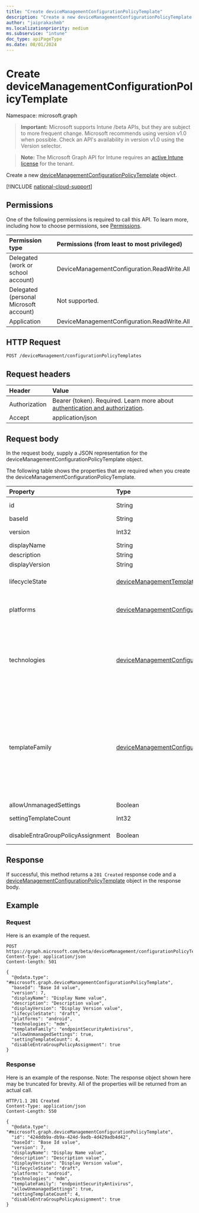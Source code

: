 ```yaml
---
title: "Create deviceManagementConfigurationPolicyTemplate"
description: "Create a new deviceManagementConfigurationPolicyTemplate object."
author: "jaiprakashmb"
ms.localizationpriority: medium
ms.subservice: "intune"
doc_type: apiPageType
ms.date: 08/01/2024
---
```


# Create deviceManagementConfigurationPolicyTemplate

Namespace: microsoft.graph

> **Important:** Microsoft supports Intune /beta APIs, but they are subject to more frequent change. Microsoft recommends using version v1.0 when possible. Check an API's availability in version v1.0 using the Version selector.

> **Note:** The Microsoft Graph API for Intune requires an [active Intune license](https://go.microsoft.com/fwlink/?linkid=839381) for the tenant.

Create a new [deviceManagementConfigurationPolicyTemplate](../resources/intune-deviceconfigv2-devicemanagementconfigurationpolicytemplate.md) object.

[!INCLUDE [national-cloud-support](../../includes/all-clouds.md)]

## Permissions
One of the following permissions is required to call this API. To learn more, including how to choose permissions, see [Permissions](/graph/permissions-reference).

|Permission type|Permissions (from least to most privileged)|
|:---|:---|
|Delegated (work or school account)|DeviceManagementConfiguration.ReadWrite.All|
|Delegated (personal Microsoft account)|Not supported.|
|Application|DeviceManagementConfiguration.ReadWrite.All|

## HTTP Request
<!-- {
  "blockType": "ignored"
}
-->
``` http
POST /deviceManagement/configurationPolicyTemplates
```

## Request headers
|Header|Value|
|:---|:---|
|Authorization|Bearer {token}. Required. Learn more about [authentication and authorization](/graph/auth/auth-concepts).|
|Accept|application/json|

## Request body
In the request body, supply a JSON representation for the deviceManagementConfigurationPolicyTemplate object.

The following table shows the properties that are required when you create the deviceManagementConfigurationPolicyTemplate.

|Property|Type|Description|
|:---|:---|:---|
|id|String|Key of the template document, composed of BaseId and Version. Automatically generated.|
|baseId|String|Template base identifier|
|version|Int32|Template version. Valid values 1 to 2147483647. This property is read-only.|
|displayName|String|Template display name|
|description|String|Template description|
|displayVersion|String|Description of template version|
|lifecycleState|[deviceManagementTemplateLifecycleState](../resources/intune-deviceconfigv2-devicemanagementtemplatelifecyclestate.md)|Indicate current lifecycle state of template. Possible values are: `invalid`, `draft`, `active`, `superseded`, `deprecated`, `retired`.|
|platforms|[deviceManagementConfigurationPlatforms](../resources/intune-deviceconfigv2-devicemanagementconfigurationplatforms.md)|Platforms for this template. Possible values are: `none`, `android`, `iOS`, `macOS`, `windows10X`, `windows10`, `linux`, `unknownFutureValue`, `androidEnterprise`, `aosp`, `visionOS`, `tvOS`.|
|technologies|[deviceManagementConfigurationTechnologies](../resources/intune-deviceconfigv2-devicemanagementconfigurationtechnologies.md)|Technologies for this template. Possible values are: `none`, `mdm`, `windows10XManagement`, `configManager`, `appleRemoteManagement`, `microsoftSense`, `exchangeOnline`, `mobileApplicationManagement`, `linuxMdm`, `extensibility`, `enrollment`, `endpointPrivilegeManagement`, `unknownFutureValue`, `windowsOsRecovery`, `android`.|
|templateFamily|[deviceManagementConfigurationTemplateFamily](../resources/intune-deviceconfigv2-devicemanagementconfigurationtemplatefamily.md)|TemplateFamily for this template. Possible values are: `none`, `endpointSecurityAntivirus`, `endpointSecurityDiskEncryption`, `endpointSecurityFirewall`, `endpointSecurityEndpointDetectionAndResponse`, `endpointSecurityAttackSurfaceReduction`, `endpointSecurityAccountProtection`, `endpointSecurityApplicationControl`, `endpointSecurityEndpointPrivilegeManagement`, `enrollmentConfiguration`, `appQuietTime`, `baseline`, `unknownFutureValue`, `deviceConfigurationScripts`, `deviceConfigurationPolicies`, `windowsOsRecoveryPolicies`, `companyPortal`.|
|allowUnmanagedSettings|Boolean|Allow unmanaged setting templates|
|settingTemplateCount|Int32|Number of setting templates. Valid values 0 to 2147483647. This property is read-only.|
|disableEntraGroupPolicyAssignment|Boolean|Indicates whether assignments to Entra security groups is disabled|



## Response
If successful, this method returns a `201 Created` response code and a [deviceManagementConfigurationPolicyTemplate](../resources/intune-deviceconfigv2-devicemanagementconfigurationpolicytemplate.md) object in the response body.

## Example

### Request
Here is an example of the request.
``` http
POST https://graph.microsoft.com/beta/deviceManagement/configurationPolicyTemplates
Content-type: application/json
Content-length: 501

{
  "@odata.type": "#microsoft.graph.deviceManagementConfigurationPolicyTemplate",
  "baseId": "Base Id value",
  "version": 7,
  "displayName": "Display Name value",
  "description": "Description value",
  "displayVersion": "Display Version value",
  "lifecycleState": "draft",
  "platforms": "android",
  "technologies": "mdm",
  "templateFamily": "endpointSecurityAntivirus",
  "allowUnmanagedSettings": true,
  "settingTemplateCount": 4,
  "disableEntraGroupPolicyAssignment": true
}
```

### Response
Here is an example of the response. Note: The response object shown here may be truncated for brevity. All of the properties will be returned from an actual call.
``` http
HTTP/1.1 201 Created
Content-Type: application/json
Content-Length: 550

{
  "@odata.type": "#microsoft.graph.deviceManagementConfigurationPolicyTemplate",
  "id": "424ddb9a-db9a-424d-9adb-4d429adb4d42",
  "baseId": "Base Id value",
  "version": 7,
  "displayName": "Display Name value",
  "description": "Description value",
  "displayVersion": "Display Version value",
  "lifecycleState": "draft",
  "platforms": "android",
  "technologies": "mdm",
  "templateFamily": "endpointSecurityAntivirus",
  "allowUnmanagedSettings": true,
  "settingTemplateCount": 4,
  "disableEntraGroupPolicyAssignment": true
}
```